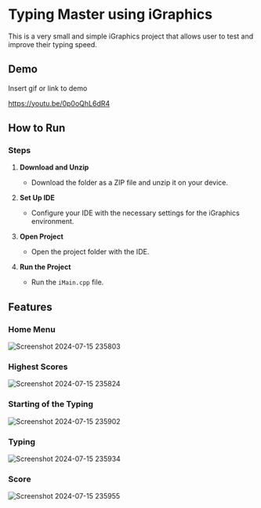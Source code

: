 
# Typing Master using iGraphics

This is a very small and simple iGraphics project that allows user to test and improve their typing speed.


## Demo

Insert gif or link to demo

https://youtu.be/0p0oQhL6dR4

## How to Run

### Steps

1. **Download and Unzip**
    - Download the folder as a ZIP file and unzip it on your device.

2. **Set Up IDE**
    - Configure your IDE with the necessary settings for the iGraphics environment.

3. **Open Project**
    - Open the project folder with the IDE.

4. **Run the Project**
    - Run the `iMain.cpp` file.


## Features

### Home Menu

![Screenshot 2024-07-15 235803](https://github.com/user-attachments/assets/28531d4a-0638-427f-9d31-a1a263f0ba6d)

### Highest Scores

![Screenshot 2024-07-15 235824](https://github.com/user-attachments/assets/ae4ab1b8-4b63-40d7-a758-1d9164a2ec8f)

### Starting of the Typing

![Screenshot 2024-07-15 235902](https://github.com/user-attachments/assets/73276b17-abb9-4b7a-b7de-a82d3b0fcaed)

### Typing

![Screenshot 2024-07-15 235934](https://github.com/user-attachments/assets/f6a72c2d-8cd6-4689-973f-4d2ccec2c788)

### Score 

![Screenshot 2024-07-15 235955](https://github.com/user-attachments/assets/00343b8d-7d06-4af3-8c05-874f2d1ba035)
